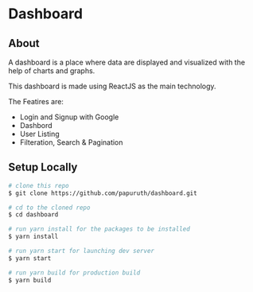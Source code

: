 # Dashboard

## About
A dashboard is a place where data are displayed and visualized with the help of charts and graphs.

This dashboard is made using ReactJS as the main technology.

The Featires are:
* Login and Signup with Google
* Dashbord
* User Listing
* Filteration, Search & Pagination

## Setup Locally
```bash
# clone this repo
$ git clone https://github.com/papuruth/dashboard.git

# cd to the cloned repo
$ cd dashboard

# run yarn install for the packages to be installed
$ yarn install

# run yarn start for launching dev server
$ yarn start

# run yarn build for production build
$ yarn build

```